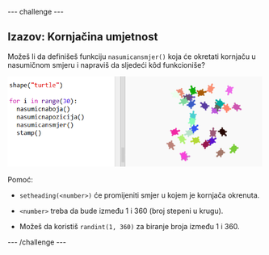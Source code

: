 --- challenge ---

## Izazov: Kornjačina umjetnost

Možeš li da definišeš funkciju `nasumicansmjer()` koja će okretati kornjaču u nasumičnom smjeru i napraviš da sljedeći kôd funkcioniše?

![screenshot](images/modern-turtle-art.png)

Pomoć:

- `setheading(<number>)` će promijeniti smjer u kojem je kornjača okrenuta.

- `<number>` treba da bude između 1 i 360 (broj stepeni u krugu).

- Možeš da koristiš `randint(1, 360)` za biranje broja između 1 i 360.

--- /challenge ---